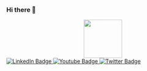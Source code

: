 ### Hi there 👋

<div id="header" align="center">
  <img src="https://media.giphy.com/media/7VzgMsB6FLCilwS30v/giphy.gif" width="100"/>
</div>

<div id="badges">
  <a href="https://www.linkedin.com/in/wei-han-luo/">
    <img src="https://img.shields.io/badge/LinkedIn-blue?style=for-the-badge&logo=linkedin&logoColor=white" alt="LinkedIn Badge"/>
  </a>
  <a href="your-youtube-URL">
    <img src="https://img.shields.io/badge/YouTube-red?style=for-the-badge&logo=youtube&logoColor=white" alt="Youtube Badge"/>
  </a>
  <a href="https://twitter.com/luo_weihan">
    <img src="https://img.shields.io/badge/Twitter-blue?style=for-the-badge&logo=twitter&logoColor=white" alt="Twitter Badge"/>
  </a>
</div>

